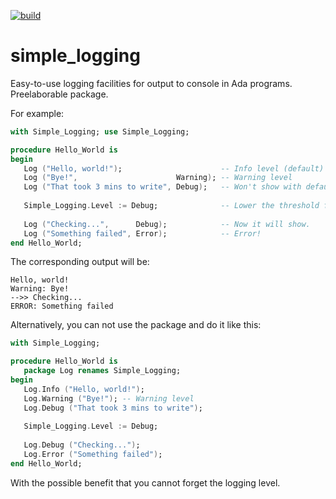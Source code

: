 [![build](https://github.com/alire-project/simple_logging/workflows/Build/badge.svg)](https://github.com/alire-project/simple_logging/actions)

# simple_logging

Easy-to-use logging facilities for output to console in Ada programs.
Preelaborable package.

For example:

```ada
with Simple_Logging; use Simple_Logging;

procedure Hello_World is
begin
   Log ("Hello, world!");                      -- Info level (default)
   Log ("Bye!",                      Warning); -- Warning level
   Log ("That took 3 mins to write", Debug);   -- Won't show with default log level.
   
   Simple_Logging.Level := Debug;              -- Lower the threshold for output
   
   Log ("Checking...",      Debug);            -- Now it will show.
   Log ("Something failed", Error);            -- Error!
end Hello_World;

```

The corresponding output will be:

```
Hello, world!
Warning: Bye!
-->> Checking...
ERROR: Something failed
```

Alternatively, you can not use the package and do it like this:

```ada
with Simple_Logging;

procedure Hello_World is
   package Log renames Simple_Logging;
begin
   Log.Info ("Hello, world!");                      
   Log.Warning ("Bye!"); -- Warning level
   Log.Debug ("That took 3 mins to write"); 
   
   Simple_Logging.Level := Debug;           
   
   Log.Debug ("Checking...");
   Log.Error ("Something failed");
end Hello_World;
```
With the possible benefit that you cannot forget the logging level.
